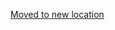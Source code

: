 [Moved to new location](https://github.com/DataTalksClub/machine-learning-zoomcamp/blob/master/08-deep-learning/12-using-model.md)